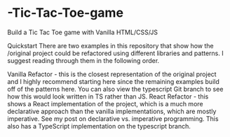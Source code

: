 # -Tic-Tac-Toe-game
Build a Tic Tac Toe game with Vanilla HTML/CSS/JS

Quickstart
There are two examples in this repository that show how the /original project could be refactored using different libraries and patterns. I suggest reading through them in the following order.

Vanilla Refactor - this is the closest representation of the original project and I highly recommend starting here since the remaining examples build off of the patterns here. You can also view the typescript Git branch to see how this would look written in TS rather than JS.
React Refactor - this shows a React implementation of the project, which is a much more declarative approach than the vanilla implementations, which are mostly imperative. See my post on declarative vs. imperative programming. This also has a TypeScript implementation on the typescript branch.